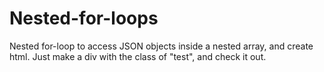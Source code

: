 # Nested-for-loops
Nested for-loop to access JSON objects inside a nested array, and create html. Just make a div with the class of "test", and check it out.
